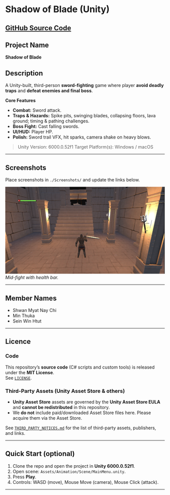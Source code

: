 # Shadow of Blade (Unity)

[**GitHub Source Code**](https://github.com/shwan26/shadowofblade.git) 
---

## Project Name
**Shadow of Blade**

## Description
A Unity-built, third-person **sword-fighting** game where player **avoid deadly traps** and **defeat enemies and final boss**.

**Core Features**
- **Combat:** Sword attack.
- **Traps & Hazards:** Spike pits, swinging blades, collapsing floors, lava ground; timing & pathing challenges.
- **Boss Fight:** Cast falling swords.
- **UI/HUD:** Player HP.
- **Polish:** Sword trail VFX, hit sparks, camera shake on heavy blows.

> Unity Version:  6000.0.52f1
> Target Platform(s): Windows / macOS 

---

## Screenshots
Place screenshots in `./Screenshots/` and update the links below.

![In-Game Fight](Screenshots/fight-gameplay.png)
*Mid-fight with health bar.*

---

## Member Names
- Shwan Myat Nay Chi 
- Min Thuka
- Sein Win Htut

---

## Licence

### Code
This repository’s **source code** (C# scripts and custom tools) is released under the **MIT License**.  
See [`LICENSE`](./LICENSE).

### Third-Party Assets (Unity Asset Store & others)
- **Unity Asset Store** assets are governed by the **Unity Asset Store EULA** and **cannot be redistributed** in this repository.  
- We **do not** include paid/downloaded Asset Store files here. Please acquire them via the Asset Store.

See [`THIRD_PARTY_NOTICES.md`](./THIRD_PARTY_NOTICES.md) for the list of third-party assets, publishers, and links.

---

## Quick Start (optional)
1. Clone the repo and open the project in **Unity 6000.0.52f1**.
2. Open scene: `Assets/Animation/Scene/MainMenu.unity`.
3. Press **Play**.
4. Controls: WASD (move), Mouse Move (camera), Mouse Click (attack).

---

